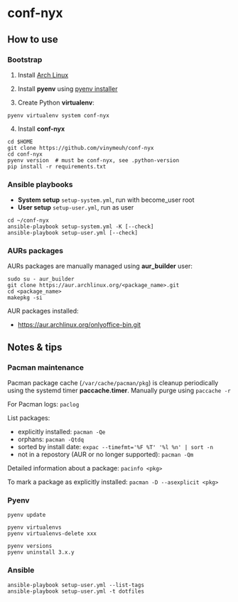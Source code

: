 # conf-nyx

## How to use

### Bootstrap

1. Install [Arch Linux](https://github.com/vinymeuh/nyx-meushi/blob/master/INSTALL-ARCHLINUX.md)

2. Install **pyenv** using [pyenv installer](https://github.com/pyenv/pyenv-installer)

3. Create Python **virtualenv**:

```shell
pyenv virtualenv system conf-nyx
```

4. Install **conf-nyx**

```shell
cd $HOME
git clone https://github.com/vinymeuh/conf-nyx
cd conf-nyx
pyenv version  # must be conf-nyx, see .python-version
pip install -r requirements.txt
```

### Ansible playbooks

* **System setup** ```setup-system.yml```, run with become_user root
* **User setup** ```setup-user.yml```, run as user

```shell
cd ~/conf-nyx
ansible-playbook setup-system.yml -K [--check] 
ansible-playbook setup-user.yml [--check]
```

### AURs packages

AURs packages are manually managed using **aur_builder** user:

```shell
sudo su - aur_builder
git clone https://aur.archlinux.org/<package_name>.git
cd <package_name>
makepkg -si
```

AUR packages installed:

* https://aur.archlinux.org/onlyoffice-bin.git

## Notes & tips

### Pacman maintenance

Pacman package cache (```/var/cache/pacman/pkg```) is cleanup periodically using the systemd timer **paccache.timer**. Manually purge using ```paccache -r```

For Pacman logs: ```paclog```

List packages:

* explicitly installed: ```pacman -Qe```
* orphans: ```pacman -Qtdq```
* sorted by install date: ```expac --timefmt='%F %T' '%l %n' | sort -n```
* not in a repostory (AUR or no longer supported): ```pacman -Qm```

Detailed information about a package: ```pacinfo <pkg>```

To mark a package as explicitly installed: ```pacman -D --asexplicit <pkg>```

### Pyenv

```shell
pyenv update
```

```shell
pyenv virtualenvs
pyenv virtualenvs-delete xxx
```

```shell
pyenv versions
pyenv uninstall 3.x.y
```

### Ansible

```shell
ansible-playbook setup-user.yml --list-tags
ansible-playbook setup-user.yml -t dotfiles
```
